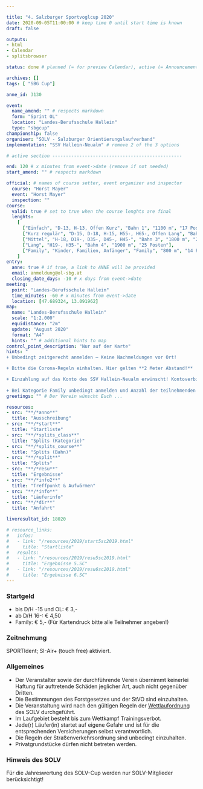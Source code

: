 ```yaml
---

title: "4. Salzburger Sportvoglcup 2020"
date: 2020-09-05T11:00:00 # keep time 0 until start time is known
draft: false

outputs:
- html
- Calendar
- splitsbrowser

status: done # planned (= for preview Calendar), active (= Announcement...), done (=Results...), canceled (for canceled events)

archives: []
tags: [ "SBG Cup"]

anne_id: 3130

event:
  name_amend: "" # respects markdown
  form: "Sprint OL"
  location: "Landes-Berufsschule Hallein"
  type: "sbgcup"
championship: false
organiser: "SOLV - Salzburger Orientierungslaufverband"
implementation: "SSV Hallein-Neualm" # remove 2 of the 3 options

# active section ------------------------------------------------

end: 120 # x minutes from event->date (remove if not needed)
start_amend: "" # respects markdown

official: # names of course setter, event organizer and inspector
  course: "Horst Mayer"
  event: "Horst Mayer"
  inspection: ""
course:
  valid: true # set to true when the course lenghts are final
  lenghts:
    [
      ["Einfach", "D-13, H-13, Offen Kurz", "Bahn 1", "1100 m", "17 Posten"],
      ["Kurz regulär", "D-15, D-18, H-15, H55-, H65-, Offen Lang", "Bahn 2", "1700 m", "21 Posten"],
      ["Mittel", "H-18, D19-, D35-, D45-, H45-", "Bahn 3", "1800 m", "24 Posten"],
      ["Lang", "H19-, H35-", "Bahn 4", "1900 m", "25 Posten"],
      ["Family", "Kinder, Familien, Anfänger", "Family", "800 m", "14 Posten"]
    ]
entry:
  anne: true # if true, a link to ANNE will be provided
  email: anmeldung@ol-sbg.at
  closing_date_days: -10 # x days from event->date
meeting:
  point: "Landes-Berufsschule Hallein"
  time_minutes: -60 # x minutes from event->date
  location: [47.689324, 13.091962]
map:
  name: "Landes-Berufsschule Hallein"
  scale: "1:2.000"
  equidistance: "2m"
  update: "August 2020"
  format: "A4"
  hints: "" # additional hints to map
control_point_description: "Nur auf der Karte"
hints: "
+ Unbedingt zeitgerecht anmelden – Keine Nachmeldungen vor Ort!

+ Bitte die Corona-Regeln einhalten. Hier gelten **2 Meter Abstand!**

+ Einzahlung auf das Konto des SSV Hallein-Neualm erwünscht! Kontoverbindung: IBAN: AT48 3502 2000 0201 0148
  
+ Bei Kategorie Family unbedingt anmelden und Anzahl der teilnehmenden Familienmitglieder angeben!"
greetings: "" # Der Verein wünscht Euch ...

resources:
- src: "**/*anno**"
  title: "Ausschreibung"
- src: "**/*start**"
  title: "Startliste"
- src: "**/*splits_class**"
  title: "Splits (Kategorie)"
- src: "**/*splits_course**"
  title: "Splits (Bahn)"
- src: "**/*split**"
  title: "Splits"
- src: "**/*resu**"
  title: "Ergebnisse"
- src: "**/*info2**"
  title: "Treffpunkt & Aufwärmen"
- src: "**/*info**"
  title: "Läuferinfo"
- src: "**/*dir**"
  title: "Anfahrt"

liveresultat_id: 18020

# resource_links:
#   infos:
#   - link: "/resources/2019/start5sc2019.html"
#     title: "Startliste"
#   results:
#   - link: "/resources/2019/resu5sc2019.html"
#     title: "Ergebnisse 5.SC"
#   - link: "/resources/2019/resu6sc2019.html"
#     title: "Ergebnisse 6.SC"
---
```


### Startgeld

- bis D/H -15 und OL: € 3,-
- ab D/H 16-: € 4,50
- Family: € 5,- (Für Kartendruck bitte alle Teilnehmer angeben!)

### Zeitnehmung

SPORTIdent; SI-Air+ (touch free) aktiviert.

### Allgemeines

- Der Veranstalter sowie der durchführende Verein übernimmt keinerlei Haftung für auftretende Schäden jeglicher Art, auch nicht gegenüber Dritten.
- Die Bestimmungen des Forstgesetzes und der StVO sind einzuhalten.
- Die Veranstaltung wird nach den gültigen Regeln der [Wettlaufordnung](../../wettlaufordnung) des SOLV durchgeführt.
- Im Laufgebiet besteht bis zum Wettkampf Trainingsverbot.
- Jede\(r) Läufer(in) startet auf eigene Gefahr und ist für die entsprechenden Versicherungen selbst verantwortlich.
- Die Regeln der Straßenverkehrsordnung sind unbedingt einzuhalten.
- Privatgrundstücke dürfen nicht betreten werden.

### Hinweis des SOLV

Für die Jahreswertung des SOLV-Cup werden nur SOLV-Mitglieder berücksichtigt!
